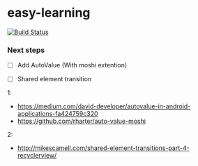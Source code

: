 # easy-learning
[![Build Status](https://travis-ci.org/Binglas/easy-learning.svg?branch=mvp-di-base)](https://travis-ci.org/Binglas/easy-learning)

### Next steps

- [ ] Add AutoValue (With moshi extention)
- [ ] Shared element transition


1: 
* https://medium.com/david-developer/autovalue-in-android-applications-fa424759c320
* https://github.com/rharter/auto-value-moshi

2:
* http://mikescamell.com/shared-element-transitions-part-4-recyclerview/

